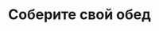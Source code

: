 ---
layout: lunch
title: "Соберите свой обед"
description: "<span class='text-primary'>Внимание!</span> Заказ обеда на текущий день должен быть оформлен <b>до 11.00</b>. Навынос или с доставкой в офис <span class='text-primary'><strong>скидка 10%</strong></span> от цен сайта!"
subdescription1: "Читайте [условия доставки](/delivery/ 'Условия доставки | ХаусФреш')"
metadescription: "Заказать Горячий Комплексный Обед в Офис. Самое вкусное обеденное меню. Доступные цены, Скидки. Организация Корпоративного Питания. Доставка в офис и на дом"
metakeywords: "Заказ домашних комплексных обедов: Салаты, Супы, Вторые блюда, Гарниры, Хлеб, Выпечка, Напитки. Корпоративное питание. Доставка обедов в офис Минск"
sitetitle: "Комплексные Обеды 🥗 (Корпоративное питание) | Доставка в офис"
weekMenu:
- weekDay: Открыт приём заказов на Понедельник
  day: 1 октября
  validFromOrderDate: "2018-09-30 11:00:00"
  validToOrderDate: "2018-10-01 10:59:59"
  courses:
  - title: Салаты
    items:
    - title: Салат из маринованной моркови с луком и яйцом
      id: 21	
      ingredients: морковь маринованная, лук, яйцо, майонез
      weight: 150
      price: 1.90
    - title: Салат «Оливье»
      id: 22
      ingredients: колбаса вареная, овощи отварные, горошек зеленый, майонез
      weight: 150
      price: 2.65
    - title: Салат из квашенной капусты со свеклой
      id: 23
      ingredients: квашенная капуста, свекла, заправка
      weight: 150
      price: 1.35
  - title: Супы
    items:  
    - title: Рассольник Ленинградский
      id: 24
      ingredients: 
      weight: 250/20
      price: 2.15
    - title: Суп картофельный с мясными фрикадельками
      id: 25
      ingredients: 
      weight: 250/25
      price: 2.15
  - title: Вторые блюда
    items:
    - title: Шницель «Нептун»
      id: 26
      ingredients: рыба хек, специи, соус
      weight: 120/50
      price: 2.95
    - title: Колобки «Полесские»
      id: 27
      ingredients: свинина, специи
      weight: 140
      price: 2.95
    - title: Бифштекс из говядины
      id: 28
      ingredients: говядина рубленая, специи
      weight: 100
      price: 3.45
  - title: Гарниры
    items:
    - title: Кабачки запеченные
      id: 29
      ingredients: 
      weight: 150
      price: 1.30
    - title: Картофель, тушенный с грибами в сметане
      id: 30
      ingredients: 
      weight: 200
      price: 1.50
- weekDay: Открыт приём заказов на Вторник
  day: 2 октября 
  validFromOrderDate: "2018-10-01 11:00:00"
  validToOrderDate: "2018-10-02 10:59:59"
  courses:
  - title: Салаты
    items:
    - title: Морковь пряная
      id: 31
      ingredients: морковь свежая, заправка
      weight: 150
      price: 1.35
    - title: Салат «Папараць-кветка»
      id: 32
      ingredients: говядина отварная, ветчина, овощи, яйцо, майонез
      weight: 150
      price: 2.95
    - title: Винегрет с сельдью
      id: 33
      ingredients: овощи отварные, овощи маринованные, сельдь филе, заправка
      weight: 150
      price: 2.10
  - title: Супы
    items:  
    - title: Суп с крупой перловой
      id: 34
      ingredients: 
      weight: 250
      price: 1.70
    - title: Борщ «Могилевский»
      id: 35
      ingredients: 
      weight: 250/20
      price: 1.95
  - title: Вторые блюда
    items:
    - title: Котлета «Вясковая»
      id: 36
      ingredients: свинина, говядина, грудинка, специи
      weight: 100
      price: 3.60
    - title: Рыба в сыре  жареная
      id: 37
      ingredients: филе трески, сыр, специи
      weight: 120
      price: 3.25
    - title: Колбаски по - слуцки                  
      id: 38
      ingredients: свинина, говядина, специи, морковь, специи, соус
      weight: 130/50
      price: 3.10
  - title: Гарниры
    items:
    - title: Каша гречневая рассыпчатая
      id: 39
      ingredients: 
      weight: 150
      price: 0.85
    - title: Каша рассыпчатая рисовая
      id: 40
      ingredients: 
      weight: 150
      price: 0.70
- weekDay: Открыт приём заказов на Среду
  day: 3 октября
  validFromOrderDate: "2018-10-02 11:00:00"
  validToOrderDate: "2018-10-03 10:59:59"
  courses:
  - title: Салаты
    items:
    - title: Салат из белокочанной капусты
      id: 41
      ingredients: капуста белокочанная, морковь свежая, заправка
      weight: 150
      price: 1.65
    - title: Салат «Оливье»
      id: 42
      ingredients: колбаса вареная, овощи отварные, горошек зеленый, майонез
      weight: 150
      price: 2.65
    - title: Салат «Слоеный»
      id: 43
      ingredients: овощи свежие, яйцо, сыр, майонез
      weight: 150
      price: 2.60
  - title: Супы
    items:  
    - title: Суп гороховый с беконом
      id: 44
      ingredients: 
      weight: 250
      price: 2.45
    - title: Солянка сборная мясная
      id: 45
      ingredients: 
      weight: 250/30
      price: 2.95
  - title: Вторые блюда
    items:
    - title: Шницель «Нептун»
      id: 46
      ingredients: рыба хек, специи, соус
      weight: 120/50
      price: 2.95
    - title: Бефстроганов из говядины    
      id: 47
      ingredients: говядина вырезка, лук репчатый, соус, специи
      weight: 75/75
      price: 3.85
    - title: Птица запеченная с помидорами
      id: 48
      ingredients: птица, помидор, сыр, специи
      weight: 100
      price: 3.45
  - title: Гарниры
    items:
    - title: Макароны отварные
      id: 49
      ingredients: 
      weight: 150
      price: 0.65
    - title: Каша перловая рассыпчатая
      id: 50
      ingredients: 
      weight: 150
      price: 0.90
- weekDay: Открыт приём заказов на Четверг
  day: 4 октября
  validFromOrderDate: "2018-10-03 11:00:00"
  validToOrderDate: "2018-10-04 10:59:59"
  courses:
  - title: Салаты
    items:
    - title: Салат из квашеной капусты со свеклой
      id: 51
      ingredients: капуста квашеная, свекла, заправка
      weight: 150
      price: 1.35
    - title: Морковь пряная
      id: 52
      ingredients: морковь свежая, заправка
      weight: 150
      price: 1.35
    - title: Салат «Любительский»
      id: 53
      ingredients: печень трески, картофель отварной, лук, горошек консервированный, майонез
      weight: 150
      price: 2.95
  - title: Супы
    items:  
    - title: Суп перловый с грибами
      id: 54
      ingredients: 
      weight: 250/20
      price: 1.85
    - title: Щи из свежей капусты с картофелем
      id: 55
      ingredients: 
      weight: 250/20
      price: 1.95
  - title: Вторые блюда
    items:
    - title: Котлеты домашние
      id: 56
      ingredients: свинина, говядина, специи
      weight: 100
      price: 2.45
    - title: Зразы «Пикантные»
      id: 57
      ingredients: филе хека, овощи
      weight: 120
      price: 3.60
    - title: Гуляш из свинины
      id: 58
      ingredients: свинина, специи
      weight: 75/75
      price: 3.30
  - title: Гарниры
    items:
    - title: Рагу овощное
      id: 59
      ingredients: 
      weight: 200
      price: 1.35
    - title: Каша гречневая рассыпчатая
      id: 60
      ingredients: 
      weight: 150
      price: 0.85
- weekDay: Открыт приём заказов на Пятницу
  day: 28 сентября
  validFromOrderDate: "2018-09-27 11:00:00"
  validToOrderDate: "2018-09-28 10:59:59"
  courses:
  - title: Салаты
    items:
    - title: Салат «Греческий»
      id: 61
      ingredients: огурец свежий, помидор свежий, перец свежий, оливки, заправка
      weight: 200
      price: 3.65
    - title: Салат «Сельдь под шубой»
      id: 62
      ingredients: филе сельди, овощи отварные, майонез
      weight: 150
      price: 2.45
    - title: Салат из кукурузы с черносливом
      id: 63
      ingredients: кукуруза консервированная, чернослив, сыр, чеснок, майонез
      weight: 150
      price: 2.60
  - title: Супы
    items:  
    - title: Суп-харчо
      id: 64
      ingredients: 
      weight: 250
      price: 2.85
    - title: Борщ «Могилевский»
      id: 65
      ingredients: 
      weight: 250/20
      price: 1.95
  - title: Вторые блюда
    items:
    - title: Свинина «Фантазия»      
      id: 66
      ingredients: свинина, овощи тушенные, специи
      weight: 275
      price: 4.15
    - title: Птица по-ашхабадски
      id: 67
      ingredients: птица, овощи, специи
      weight: 300
      price: 3.65
    - title: Печень, жаренная по-домашнему   
      id: 68	
      ingredients: печень говяжья, лук репчатый, специи
      weight: 105
      price: 3.20
  - title: Гарниры
    items:
    - title: Макароны отварные с овощами
      id: 69
      ingredients: 
      weight: 150
      price: 0.85
    - title: Баклажаны запеченные
      id: 70
      ingredients: 
      weight: 150
      price: 1.40
sharedCourses:
- title: Хлеб
  items:
  - title: Хлеб белый
    id: 1111
    ingredients: 
    weight: 40
    price: 0.10
  - title: Хлеб тёмный
    id: 1112    
    ingredients: 
    weight: 40
    price: 0.10
  - title: Хлеб белый (2 порции)
    id: 1113
    ingredients: 
    weight: 80
    price: 0.20
  - title: Хлеб тёмный (2 порции)
    id: 1114    
    ingredients: 
    weight: 80
    price: 0.20
- title: Соусы
  items:
  - title: Сметана
    id: 1140
    ingredients: 
    weight: 50
    price: 0.50
  - title: Кетчуп томатный
    id: 1141    
    ingredients: 
    weight: 50
    price: 0.50
  - title: Майонез
    id: 1142
    ingredients: 
    weight: 50
    price: 0.50
- title: Выпечка
  items:
  - title: Сметанник
    id: 1115    
    ingredients: 
    weight: 75
    price: 0.85
  - title: Булочка чайная с творогом
    id: 1116    
    ingredients: 
    weight: 50
    price: 0.65
  - title: Маффин в ассортименте
    id: 1117    
    ingredients: 
    weight: 115
    price: 1.50
  - title: Круассан с шоколадом
    id: 1118    
    ingredients: 
    weight: 50
    price: 1.10
  - title: Круассан со сгущёнкой
    id: 1119    
    ingredients: 
    weight: 50
    price: 1.10
  - title: Слойка с вишней
    id: 1120    
    ingredients: 
    weight: 75
    price: 1.10
  - title: Слойка со сгущёнкой
    id: 1121    
    ingredients: 
    weight: 75
    price: 1.10
  - title: Слойка с сыром
    id: 1122    
    ingredients: 
    weight: 75
    price: 1.10
- title: Напитки
  items:
  - title: Холодный чай Фьюз Ти
    id: 1133
    ingredients: 
    weight: 500
    price: 2.50
  - title: Напиток Кока-Кола
    id: 1134
    ingredients: 
    weight: 500
    price: 2.00
  - title: Напиток Спрайт
    id: 1135
    ingredients: 
    weight: 500
    price: 2.00
  - title: Напиток Фанта Апельсин
    id: 1136
    ingredients: 
    weight: 500
    price: 2.00
  - title: Питьевая вода Бонаква
    id: 1137
    ingredients: 
    weight: 500
    price: 1.50
---